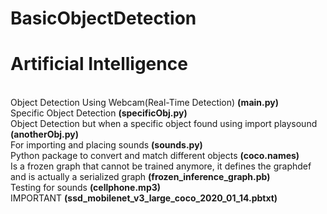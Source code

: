 # BasicObjectDetection
# Artificial Intelligence
<br>Object Detection Using Webcam(Real-Time Detection) <b>(main.py)</b>
<br>Specific Object Detection <b>(specificObj.py)</b>
<br>Object Detection but when a specific object found using import playsound <b>(anotherObj.py)</b>
<br>For importing and placing sounds <b>(sounds.py)</b>
<br>Python package to convert and match different objects <b>(coco.names)</b>
<br>Is a frozen graph that cannot be trained anymore, it defines the graphdef and is actually a serialized graph <b>(frozen_inference_graph.pb)</b>
<br>Testing for sounds <b>(cellphone.mp3)</b>
<br>IMPORTANT <b>(ssd_mobilenet_v3_large_coco_2020_01_14.pbtxt)</b>


